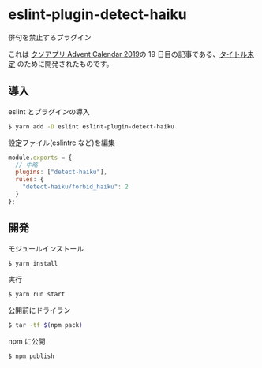 # eslint-plugin-detect-haiku

俳句を禁止するプラグイン

これは [クソアプリ Advent Calendar 2019](https://qiita.com/advent-calendar/2019/kuso-app)の 19 日目の記事である、[タイトル未定](https://qiita.com/sadnessOjisan/98619eaaef1da8d6545a) のために開発されたものです。

## 導入

eslint とプラグインの導入

```zsh
$ yarn add -D eslint eslint-plugin-detect-haiku
```

設定ファイル(eslintrc など)を編集

```js
module.exports = {
  // 中略
  plugins: ["detect-haiku"],
  rules: {
    "detect-haiku/forbid_haiku": 2
  }
};
```

## 開発

モジュールインストール

```zsh
$ yarn install
```

実行

```zsh
$ yarn run start
```

公開前にドライラン

```zsh
$ tar -tf $(npm pack)
```

npm に公開

```zsh
$ npm publish
```
